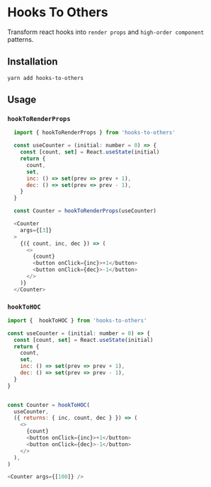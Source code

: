 # Hooks To Others
Transform react hooks into `render props` and `high-order component` patterns.


## Installation
`yarn add hooks-to-others`


## Usage

### `hookToRenderProps`
```js
  import { hookToRenderProps } from 'hooks-to-others'

  const useCounter = (initial: number = 0) => {
    const [count, set] = React.useState(initial)
    return {
      count,
      set,
      inc: () => set(prev => prev + 1),
      dec: () => set(prev => prev - 1),
    }
  }

  const Counter = hookToRenderProps(useCounter)

  <Counter
    args={[3]}
  >
    {({ count, inc, dec }) => (
      <>
        {count}
        <button onClick={inc}>+1</button>
        <button onClick={dec}>-1</button>
      </>
    )}
  </Counter>

```

### `hookToHOC`
```js
import {  hookToHOC } from 'hooks-to-others'

const useCounter = (initial: number = 0) => {
  const [count, set] = React.useState(initial)
  return {
    count,
    set,
    inc: () => set(prev => prev + 1),
    dec: () => set(prev => prev - 1),
  }
}


const Counter = hookToHOC(
  useCounter,
  ({ returns: { inc, count, dec } }) => (
    <>
      {count}
      <button onClick={inc}>+1</button>
      <button onClick={dec}>-1</button>
    </>
  ),
)

<Counter args={[100]} />

```